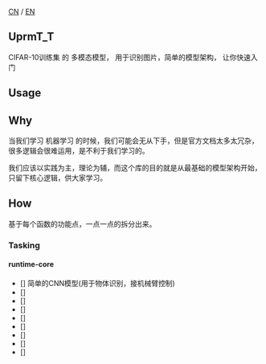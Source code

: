 [CN](README.md) / [EN](README_EN.md)

## UprmT_T 

CIFAR-10训练集 的 多模态模型， 用于识别图片，简单的模型架构， 让你快速入门

## Usage


## Why

当我们学习 机器学习 的时候，我们可能会无从下手，但是官方文档太多太冗杂，很多逻辑会很难运用，是不利于我们学习的。

我们应该以实践为主，理论为辅，而这个库的目的就是从最基础的模型架构开始，只留下核心逻辑，供大家学习。

## How

基于每个函数的功能点，一点一点的拆分出来。

### Tasking

#### runtime-core

- [] 简单的CNN模型(用于物体识别，接机械臂控制)
- []
- []
- []
- []
- []
- []
- []
- []
